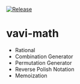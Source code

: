 [![Release](https://jitpack.io/v/umjammer/vavi-math.svg)](https://jitpack.io/#umjammer/vavi-math)

# vavi-math

  * Rational
  * Combination Generator
  * Permutation Generator
  * Reverse Polish Notation
  * Memoization
